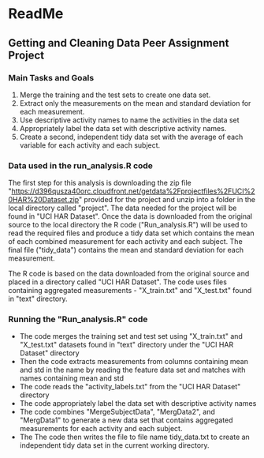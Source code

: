 ReadMe
======================
## Getting and Cleaning Data Peer Assignment Project

### Main Tasks and Goals

1.	Merge the training and the test sets to create one data set.
2.	Extract only the measurements on the mean and standard deviation for each measurement. 
3.	Use descriptive activity names to name the activities in the data set
4.	Appropriately label the data set with descriptive activity names. 
5.	Create a second, independent tidy data set with the average of each variable for each activity and each subject. 

### Data used in the run_analysis.R code

The first step for this analysis is downloading the zip file "https://d396qusza40orc.cloudfront.net/getdata%2Fprojectfiles%2FUCI%20HAR%20Dataset.zip" provided for the project and unzip into a folder in the local directory called "project". The data needed for the project will be found
in "UCI HAR Dataset". Once the data is downloaded from the original source to the local directory the R code ("Run_analysis.R") will be used
to read the required files and produce a tidy data set which contains the mean of each combined measurement for each activity and each subject. 
The final file ("tidy_data") contains the mean and standard deviation for each measurement.

The R code is based on the data downloaded from the original source and placed in a directory called "UCI HAR Dataset".
The code uses files containing aggregated measurements - "X_train.txt" and "X_test.txt" found in "text" directory.


### Running the "Run_analysis.R" code

- The code merges the training set and test set using "X_train.txt" and "X_test.txt" datasets found in "text" directory under the "UCI HAR Dataset" directory
- Then the code extracts measurements from columns containing mean and std in the name by reading the feature data set and matches with names containing mean and std
- The code reads the "activity_labels.txt" from the "UCI HAR Dataset" directory 
- The code appropriately label the data set with descriptive activity names
- The code combines "MergeSubjectData", "MergData2", and "MergData1" to generate a new data set that contains aggregated measurements for each activity and each subject.
- The The code then writes the file to file name tidy_data.txt to create an independent tidy data set in the current working directory.
